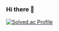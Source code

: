 ### Hi there 👋

[![Solved.ac Profile](http://mazassumnida.wtf/api/v2/generate_badge?boj=forwarder1121)](https://solved.ac/forwarder1121/)


